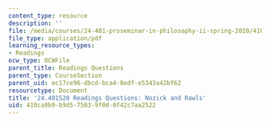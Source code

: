 ```yaml
---
content_type: resource
description: ''
file: /media/courses/24-401-proseminar-in-philosophy-ii-spring-2020/410ca9b9b9d575039f0d0f42c7aa2522_MIT24_401S20_Questions21.pdf
file_type: application/pdf
learning_resource_types:
- Readings
ocw_type: OCWFile
parent_title: Readings Questions
parent_type: CourseSection
parent_uid: ec17ce96-dbcd-bca4-0edf-e5343a42bf62
resourcetype: Document
title: '24.401S20 Readings Questions: Nozick and Rawls'
uid: 410ca9b9-b9d5-7503-9f0d-0f42c7aa2522
---
```

